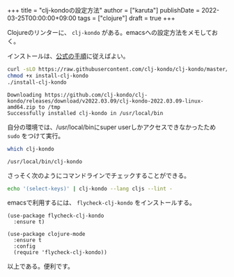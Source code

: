+++
title = "clj-kondoの設定方法"
author = ["karuta"]
publishDate = 2022-03-25T00:00:00+09:00
tags = ["clojure"]
draft = true
+++

Clojureのリンターに、 `clj-kondo` がある。emacsへの設定方法をメモしておく。 <br/>

<!--more-->

インストールは、[公式の手順](https://github.com/clj-kondo/clj-kondo/blob/master/doc/install.md)に従えばよい。 <br/>

```sh
curl -sLO https://raw.githubusercontent.com/clj-kondo/clj-kondo/master/script/install-clj-kondo
chmod +x install-clj-kondo
./install-clj-kondo
```

```text
Downloading https://github.com/clj-kondo/clj-kondo/releases/download/v2022.03.09/clj-kondo-2022.03.09-linux-amd64.zip to /tmp
Successfully installed clj-kondo in /usr/local/bin
```

自分の環境では、/usr/local/binにsuper userしかアクセスできなかったため `sudo` をつけて実行。 <br/>

```sh
which clj-kondo
```

```text
/usr/local/bin/clj-kondo
```

さっそく次のようにコマンドラインでチェックすることができる。 <br/>

```sh
echo '(select-keys)' | clj-kondo --lang cljs --lint -
```

emacsで利用するには、 `flycheck-clj-kondo` をインストールする。 <br/>

```elisp
(use-package flycheck-clj-kondo
  :ensure t)
```

```elisp
(use-package clojure-mode
  :ensure t
  :config
  (require 'flycheck-clj-kondo))
```

以上である。便利です。 <br/>